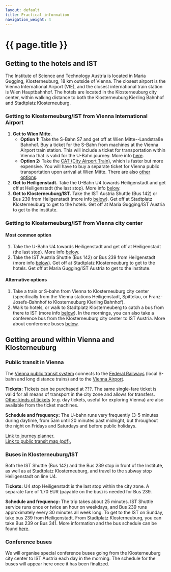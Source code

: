 ```yaml
---
layout: default
title: Practical information
navigation_weight: 4
---
```


# {{ page.title }}

## Getting to the hotels and IST

The Institute of Science and Technology Austria is located in Maria Gugging, Klosterneuburg, 18 km outside of Vienna. The closest airport is the Vienna International Airport (VIE), and the closest international train station is Wien Hauptbahnhof. 
The hotels are located in the Klosterneuburg city center, within walking distance to both the Klosterneuburg Kierling Bahnhof and Stadtplatz Klosterneuburg.

### Getting to Klosterneuburg/IST from Vienna International Airport

1. **Get to Wien Mitte.** 
    * **Option 1:** Take the S-Bahn S7 and get off at Wien Mitte--Landstraße Bahnhof. 
    Buy a ticket for the S-Bahn from machines at the Vienna Airport train station. This will include a ticket for transportation within Vienna that is valid for the U-Bahn journey. 
    More info [here](https://www.wien.info/en/travel-info/to-and-around/airport-to-center/express-train-s7). 
    * **Option 2:** Take the [CAT (City Airport Train)](https://www.wien.info/en/travel-info/to-and-around/airport-to-center/city-airport-train), which is faster but more expensive. You will have to buy a separate ticket for Vienna public transportation upon arrival at Wien Mitte.
      There are also [other options](https://www.wien.info/en/travel-info/to-and-around/airport-to-center).
2. **Get to Heiligenstadt.** Take the U-Bahn U4 towards Heiligenstadt and get off at Heiligenstadt (the last stop). More info [below](#public-transit).
3. **Get to Klosterneuburg/IST.** Take the IST Austria Shuttle (Bus 142) or Bus 239 from Heilgenstadt (more info [below](#buses-to-and-from-ist)). 
Get off at Stadtplatz Klosterneuburg to get to the hotels.
Get off at Maria Gugging/IST Austria to get to the institute.


### Getting to Klosterneuburg/IST from Vienna city center

#### Most common option
1. Take the U-Bahn U4 towards Heiligenstadt and get off at Heiligenstadt (the last stop). More info [below]().
2. Take the IST Austria Shuttle (Bus 142) or Bus 239 from Heilgenstadt (more info [below]()). Get off at Stadtplatz Klosterneuburg to get to the hotels.
Get off at Maria Gugging/IST Austria to get to the institute.

#### Alternative options

1. Take a train or S-bahn from Vienna to Klosterneuburg city center (specifically from the Vienna stations Heiligenstadt, Spittelau, or Franz-Josefs-Bahnhof to Klosterneuburg Kierling Bahnhof). 
2. Walk to hotels, or walk to Stadtplatz Klosterneuberg to catch a bus from there to IST (more info [below]()). In the mornings, you can also take a conference bus from the Klosterneuburg city center to IST Austria. More about conference buses [below]().

## Getting around within Vienna and Klosterneuburg

### Public transit in Vienna

The [Vienna public transit system](https://www.wienerlinien.at/eportal3/ep/tab.do?tabId=0) connects to the [Federal Railways](http://www.oebb.at/en/) (local S-bahn and long distance trains) and to the [Vienna Airport](http://www.viennaairport.com/en/passengers). 

**Tickets:** Tickets can be purchased at ???. The same single-fare ticket is valid for all means of transport in the city zone and allows for transfers. 
[Other kinds of tickets](https://www.wienerlinien.at/eportal3/ep/channelView.do/pageTypeId/66533/channelId/-47643) (e.g. day tickets, useful for exploring Vienna) are also available from the ticket machines. 

**Schedule and frequency:** The U-bahn runs very frequently (3-5 minutes during daytime, from 5am until 20 minutes past midnight, but throughout the night on Fridays and Saturdays and before public holidays. 

[Link to journey planner.](https://www.wienerlinien.at/eportal3/ep/channelView.do/pageTypeId/66533/channelId/-48703)   
[Link to public transit map (pdf).](https://www.wienerlinien.at/media/files/2017/svp-2017_217934.pdf)

### Buses in Klosterneuburg/IST

Both the IST Shuttle (Bus 142) and the Bus 239 stop in front of the Institute, as well as at Stadtplatz Klosterneuburg, and travel to the subway stop Heiligenstadt on line U4.

**Tickets:** U4 stop Heiligenstadt is the last stop within the city zone. A separate fare of 1.70 EUR (payable on the bus) is needed for Bus 239.

**Schedule and frequency:**
The trip takes about 25 minutes. 
IST Shuttle service runs once or twice an hour on weekdays, and Bus 239 runs approximately every 30 minutes all week long. 
To get to the IST on Sunday, take bus 239 from Heiligenstadt. 
From Stadtplatz Klosterneuburg, you can take Bus 239 or Bus 341. 
More information and the bus schedule can be found [here](https://ist.ac.at/campus-life/shuttle-bus/).

### Conference buses
We will organise special conference buses going from the Klosterneuburg city center to IST Austria each day in the morning. The schedule for the buses will appear here once it has been finalized.


